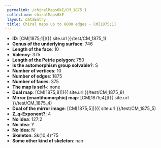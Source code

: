 ```yaml
--- 
 permalink: /chiralMaps6kE/CM_1875_1 
 collection: chiralMaps6kE
 layout: dataEntry
 title: Chiral maps up to 6000 edges - CM[1875;1]
---
```


- **ID**: [CM[1875;1]]({{ site.url }}/test/CM_1875_1)
- **Genus of the underlying surface**: 746
- **Length of the face**: 10
- **Valency**: 375
- **Length of the Petrie polygon**: 750
- **Is the automorphism group solvable?**: S
- **Number of vertices**: 10
- **Number of edges**: 1875
- **Number of faces**: 375
- **The map is self-**: none
- **Dual map**: [CM[1875;8]]({{ site.url }}/test/CM_1875_8)
- **Mirror (enantihomorphic) map**: [CM[1875;4]]({{ site.url }}/test/CM_1875_4)
- **Dual of the mirror image**: [CM[1875;5]]({{ site.url }}/test/CM_1875_5)
- **Z_q-Exponent?**: 4
- **No idea**:  127:2
- **No idea**: Y
- **No idea**: N
- **Skeleton**: Sk(10;4)^75
- **Some other kind of skeleton**: nan
